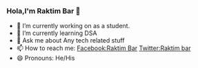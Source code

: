 ### Hola,I'm Raktim Bar 👋





- 🔭 I’m currently working on as a student.
- 🌱 I’m currently learning DSA
- 💬 Ask me about Any tech related stuff
- 📫 How to reach me: [Facebook:Raktim Bar](https://www.facebook.com/raktim.bar.10)
[Twitter:Raktim bar](https://twitter.com/raktimbar7)
- 😄 Pronouns: He/His

